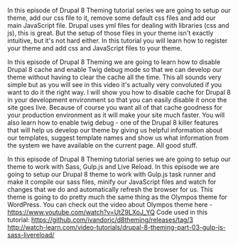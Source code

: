 <!--
{
"name" : "setup-tools",
"version" : "0.1",
"title" : "Setup and tools",
"description" : "Drupal 8 Theming, Part 2",
"homepage" : "https://www.youtube.com/playlist?list=PLUBR53Dw-Ef818EUxzNoWKcQ7PYUXpFFA",
"freshnessDate" : 2015-12-04,
"license" : "Standard YouTube License"
}
-->

<!-- @section, "title" : "Part 01 - Theme Setup" -->
		
<!-- @asset, "contentType": "outlearn/video", "provider": "youtube", "url": "https://www.youtube.com/watch?v=a9u0B1F650U" -->

In this episode of Drupal 8 Theming tutorial series we are going to setup our theme, add our css file to it, remove some default css files and add our main JavaScript file.
Drupal uses yml files for dealing with libraries (css and js), this is great. But the setup of those files in your theme isn't exactly intuitive, but it's not hard either.
In this tutorial you will learn how to register your theme and add css and JavaScript files to your theme.
		
<!-- @section, "title" : "Part 02 - Disable Cache, Enable Twig Debug" -->
		
<!-- @asset, "contentType": "outlearn/video", "provider": "youtube", "url": "https://www.youtube.com/watch?v=rRsOxSuJ4OU" -->
		
In this episode of Drupal 8 Theming we are going to learn how to disable Drupal 8 cache and enable Twig debug mode so that we can develop our theme without having to clear the cache all the time.
This all sounds very simple but as you will see in this video it's actually very convoluted if you want to do it the right way.
I will show you how to disable cache for Drupal 8 in your development environment so that you can easily disable it once the site goes live. Because of course you want all of that cache goodness for your production environment as it will make your site much faster.
You will also learn how to enable twig debug - one of the Drupal 8 killer features that will help us develop our theme by giving us helpful information about our templates, suggest template names and show us what information from the system we have available on the current page. All good stuff.
		
<!-- @section, "title" : "Part 03 - Gulp.js, Sass, LiveReload" -->
		
<!-- @asset, "contentType": "outlearn/video", "provider": "youtube", "url": "https://www.youtube.com/watch?v=vatnNkOKZ7o" -->

In this episode of Drupal 8 Theming tutorial series we are going to setup our theme to work with Sass, Gulp.js and Live Reload.
In this episode we are going to setup our Drupal 8 theme to work with Gulp.js task runner and make it compile our sass files, minify our JavaScript files and watch for changes that we do and automatically refresh the browser for us.
This theme is going to do pretty much the same thing as the Olympos theme for WordPress. You can check out the video about Olympos theme here - 
https://www.youtube.com/watch?v=UtZ9LXoJ_YQ
Code used in this tutorial:
https://github.com/ivandoric/d8theming/releases/tag/3
http://watch-learn.com/video-tutorials/drupal-8-theming-part-03-gulp-js-sass-livereload/